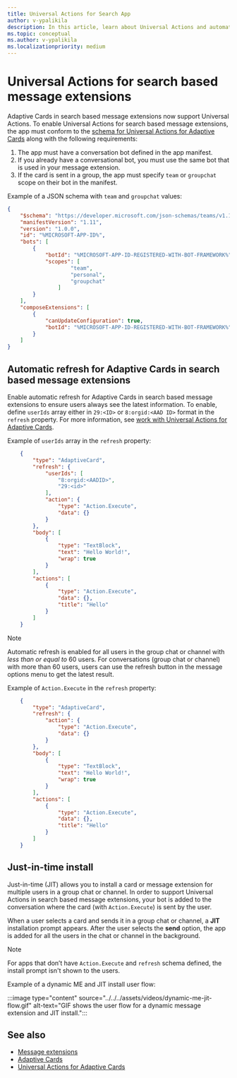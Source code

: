 ```yaml
---
title: Universal Actions for Search App
author: v-ypalikila
description: In this article, learn about Universal Actions and automatic refresh for Adaptive Cards in search based message extensions.
ms.topic: conceptual
ms.author: v-ypalikila
ms.localizationpriority: medium
---
```


# Universal Actions for search based message extensions

Adaptive Cards in search based message extensions now support Universal Actions. To enable Universal Actions for search based message extensions, the app must conform to the [schema for Universal Actions for Adaptive Cards](../../../task-modules-and-cards/cards/Universal-actions-for-adaptive-cards/Work-with-Universal-Actions-for-Adaptive-Cards.md#schema-for-universal-actions-for-adaptive-cards) along with the following requirements:

1. The app must have a conversation bot defined in the app manifest.
1. If you already have a conversational bot, you must use the same bot that is used in your message extension.
1. If the card is sent in a group, the app must specify `team` or `groupchat` scope on their bot in the manifest.

Example of a JSON schema with `team` and `groupchat` values:

```json
{
    "$schema": "https://developer.microsoft.com/json-schemas/teams/v1.11/MicrosoftTeams.schema.json",
    "manifestVersion": "1.11",
    "version": "1.0.0",
    "id": "%MICROSOFT-APP-ID%",
    "bots": [
        {
            "botId": "%MICROSOFT-APP-ID-REGISTERED-WITH-BOT-FRAMEWORK%",
            "scopes": [
                    "team",
                    "personal",
                    "groupchat"
                ]
        }
    ],
    "composeExtensions": [
        {
            "canUpdateConfiguration": true,
            "botId": "%MICROSOFT-APP-ID-REGISTERED-WITH-BOT-FRAMEWORK%", // Use the same bot as what is specified in the bots section above
        }
    ]
}
```

## Automatic refresh for Adaptive Cards in search based message extensions

Enable automatic refresh for Adaptive Cards in search based message extensions to ensure users always see the latest information. To enable, define `userIds` array either in  `29:<ID>` or `8:orgid:<AAD ID>` format in the `refresh` property. For more information, see [work with Universal Actions for Adaptive Cards](../../../task-modules-and-cards/cards/Universal-actions-for-adaptive-cards/Work-with-Universal-Actions-for-Adaptive-Cards.md#user-ids-in-refresh).

Example of `userIds` array in the `refresh` property:

```json
    {
        "type": "AdaptiveCard",
        "refresh": {
            "userIds": [
                "8:orgid:<AADID>",
                "29:<id>"
            ],
            "action": {
                "type": "Action.Execute",
                "data": {}
            }
        },
        "body": [
            {
                "type": "TextBlock",
                "text": "Hello World!",
                "wrap": true
            }
        ],
        "actions": [
            {
                "type": "Action.Execute",
                "data": {},
                "title": "Hello"
            }
        ]
    }
```

> [!NOTE]
> Automatic refresh is enabled for all users in the group chat or channel with *less than or equal to* 60 users. For conversations (group chat or channel) with more than 60 users, users can use the refresh button in the message options menu to get the latest result.

Example of `Action.Execute` in the `refresh` property:

```json
    {
        "type": "AdaptiveCard",
        "refresh": {
            "action": {
                "type": "Action.Execute",
                "data": {}
            }
        },
        "body": [
            {
                "type": "TextBlock",
                "text": "Hello World!",
                "wrap": true
            }
        ],
        "actions": [
            {
                "type": "Action.Execute",
                "data": {},
                "title": "Hello"
            }
        ]
    }
```

## Just-in-time install

Just-in-time (JIT) allows you to install a card or message extension for multiple users in a group chat or channel. In order to support Universal Actions in search based message extensions, your bot is added to the conversation where the card (with `Action.Execute`) is sent by the user.

When a user selects a card and sends it in a group chat or channel, a **JIT** installation prompt appears. After the user selects the **send** option, the app is added for all the users in the chat or channel in the background.

> [!NOTE]
> For apps that don’t have `Action.Execute` and `refresh` schema defined, the install prompt isn't shown to the users.

Example of a dynamic ME and JIT install user flow:

  :::image type="content" source="../../../assets/videos/dynamic-me-jit-flow.gif" alt-text="GIF shows the user flow for a dynamic message extension and JIT install.":::

## See also

* [Message extensions](../../what-are-messaging-extensions.md)
* [Adaptive Cards](../../../task-modules-and-cards/what-are-cards.md#adaptive-cards)
* [Universal Actions for Adaptive Cards](../../../task-modules-and-cards/cards/Universal-actions-for-adaptive-cards/Overview.md)
